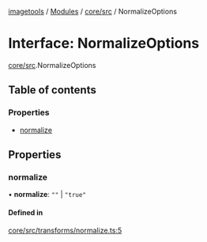[imagetools](../README.md) / [Modules](../modules.md) / [core/src](../modules/core_src.md) / NormalizeOptions

# Interface: NormalizeOptions

[core/src](../modules/core_src.md).NormalizeOptions

## Table of contents

### Properties

- [normalize](core_src.NormalizeOptions.md#normalize)

## Properties

### normalize

• **normalize**: ``""`` \| ``"true"``

#### Defined in

[core/src/transforms/normalize.ts:5](https://github.com/JonasKruckenberg/imagetools/blob/a033017/packages/core/src/transforms/normalize.ts#L5)
